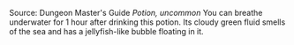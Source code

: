 Source: Dungeon Master's Guide
*Potion, uncommon*
You can breathe underwater for 1 hour after drinking this potion. Its cloudy green fluid smells of the sea and has a jellyfish-like bubble floating in it.